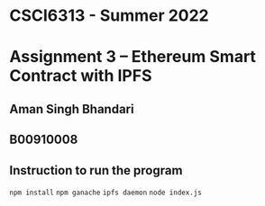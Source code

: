 # CSCI6313 - Summer 2022

# Assignment 3 – Ethereum Smart Contract with IPFS

## Aman Singh Bhandari

## B00910008

## Instruction to run the program

`npm install`
`npm ganache`
`ipfs daemon`
`node index.js`
